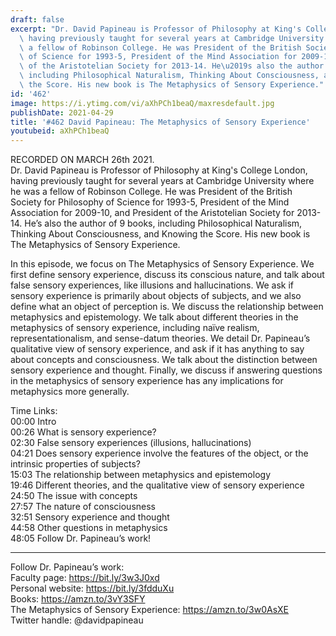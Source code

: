```yaml
---
draft: false
excerpt: "Dr. David Papineau is Professor of Philosophy at King's College London,\
  \ having previously taught for several years at Cambridge University where he was\
  \ a fellow of Robinson College. He was President of the British Society for Philosophy\
  \ of Science for 1993-5, President of the Mind Association for 2009-10, and President\
  \ of the Aristotelian Society for 2013-14. He\u2019s also the author of 9 books,\
  \ including Philosophical Naturalism, Thinking About Consciousness, and Knowing\
  \ the Score. His new book is The Metaphysics of Sensory Experience."
id: '462'
image: https://i.ytimg.com/vi/aXhPCh1beaQ/maxresdefault.jpg
publishDate: 2021-04-29
title: '#462 David Papineau: The Metaphysics of Sensory Experience'
youtubeid: aXhPCh1beaQ
---
```

<div class="timelinks">

RECORDED ON MARCH 26th 2021.  
Dr. David Papineau is Professor of Philosophy at King's College London, having previously taught for several years at Cambridge University where he was a fellow of Robinson College. He was President of the British Society for Philosophy of Science for 1993-5, President of the Mind Association for 2009-10, and President of the Aristotelian Society for 2013-14. He’s also the author of 9 books, including Philosophical Naturalism, Thinking About Consciousness, and Knowing the Score. His new book is The Metaphysics of Sensory Experience.

In this episode, we focus on The Metaphysics of Sensory Experience. We first define sensory experience, discuss its conscious nature, and talk about false sensory experiences, like illusions and hallucinations. We ask if sensory experience is primarily about objects of subjects, and we also define what an object of perception is. We discuss the relationship between metaphysics and epistemology. We talk about different theories in the metaphysics of sensory experience, including naïve realism, representationalism, and sense-datum theories. We detail Dr. Papineau’s qualitative view of sensory experience, and ask if it has anything to say about concepts and consciousness. We talk about the distinction between sensory experience and thought. Finally, we discuss if answering questions in the metaphysics of sensory experience has any implications for metaphysics more generally.

Time Links:  
<time>00:00</time> Intro  
<time>00:26</time> What is sensory experience?  
<time>02:30</time> False sensory experiences (illusions, hallucinations)  
<time>04:21</time> Does sensory experience involve the features of the object, or the intrinsic properties of subjects?  
<time>15:03</time> The relationship between metaphysics and epistemology  
<time>19:46</time> Different theories, and the qualitative view of sensory experience  
<time>24:50</time> The issue with concepts  
<time>27:57</time> The nature of consciousness  
<time>32:51</time> Sensory experience and thought  
<time>44:58</time> Other questions in metaphysics  
<time>48:05</time> Follow Dr. Papineau’s work!

---

Follow Dr. Papineau’s work:  
Faculty page: https://bit.ly/3w3J0xd  
Personal website: https://bit.ly/3fdduXu  
Books: https://amzn.to/3vY3SFY  
The Metaphysics of Sensory Experience: https://amzn.to/3w0AsXE  
Twitter handle: @davidpapineau
</div>

